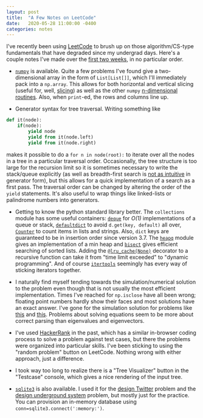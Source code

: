 ```yaml
---
layout: post
title:  "A Few Notes on LeetCode"
date:   2020-05-28 11:00:00 -0400
categories: notes
---
```


I've recently been using [LeetCode](https://leetcode.com/) to brush up on those algorithm/CS-type
fundamentals that have degraded since my undergrad days. Here's a couple notes I've made over the
[first two weeks](https://leetcode.com/dsgruss/), in no particular order.

* [`numpy`](https://numpy.org/) is available. Quite a few problems I've found give a two-dimensional
  array in the form of `List[List[]]`, which I'll immediately pack into a `np.array`. This allows
  for both horizontal and vertical slicing (useful for, well, [slicing][1]) as well as the other
  `numpy` [n-dimensional routines][2]. Also, when `print`-ed, the rows and columns line up.

  [1]: https://leetcode.com/problems/number-of-ways-of-cutting-a-pizza/
  [2]: https://numpy.org/doc/stable/reference/routines.array-manipulation.html

* Generator syntax for tree traversal. Writing something like
```python
def it(node):
    if(node):
        yield node
        yield from it(node.left)
        yield from it(node.right)
```
  makes it possible to do a `for n in node(root):` to iterate over all the nodes in a tree in a
  particular traversal order. Occasionally, the tree structure is too large for the recursion limit
  so it is sometimes necessary to write the stack/queue explicitly (as well as breadth-first search
  is [not as intuitive](https://stackoverflow.com/a/50307415) in generator form), but this allows
  for a quick implementation of a search as a first pass. The traversal order can be changed by
  altering the order of the `yield` statements. It's also useful to wrap things like linked-lists or
  palindrome numbers into generators.

* Getting to know the python standard library better. The `collections` module has some useful
  containers: [`deque`][3] for _O(1)_ implementations of a queue or stack, [`defaultdict`][4] to
  avoid `d.get(key, default)` all over, [`Counter`][5] to count items in lists and strings. Also,
  `dict` keys are guaranteed to be in insertion order since version 3.7. The
  [`heapq`](https://docs.python.org/3/library/heapq.html) module gives an implementation of a min
  heap and [`bisect`](https://docs.python.org/3/library/bisect.html) gives efficient searching of
  sorted lists. Adding the [`@lru_cache(None)`][6] decorator to a recursive function can take it
  from "time limit exceeded" to "dynamic programming". And of course [`itertools`][7] seemingly has
  every way of sticking iterators together.

  [3]: https://docs.python.org/3/library/collections.html#collections.deque
  [4]: https://docs.python.org/3/library/collections.html#collections.defaultdict
  [5]: https://docs.python.org/3/library/collections.html#collections.Counter
  [6]: https://docs.python.org/3/library/functools.html#functools.lru_cache
  [7]: https://docs.python.org/3/library/itertools.html

* I naturally find myself tending towards the simulation/numerical solution to the problem even
  though that is not usually the most efficient implementation. Times I've reached for `np.isclose`
  have all been wrong; floating point numbers hardly show their faces and most solutions have an
  exact answer. I've gone for the simulation solution for problems like [this][8] and
  [this][9]. Problems about solving equations seem to be more about correct parsing than eigenvalues
  and eigenvectors.

  [8]: https://leetcode.com/problems/spiral-matrix/
  [9]: https://leetcode.com/problems/mirror-reflection/

* I've used [HackerRank](https://www.hackerrank.com) in the past, which has a similar in-browser
  coding process to solve a problem against test cases, but there the problems were organized into
  particular skills. I've been sticking to using the "random problem" button on LeetCode. Nothing
  wrong with either approach, just a difference.

* I took way too long to realize there is a "Tree Visualizer" button in the "Testcase" console,
  which gives a nice rendering of the input tree.

* [`sqlite3`](https://docs.python.org/3/library/sqlite3.html) is also available. I used it for the
  [design Twitter](https://leetcode.com/problems/design-twitter/) problem and the [design
  underground system](https://leetcode.com/problems/design-underground-system/) problem, but mostly
  just for the practice. You can provision an in-memory database using
  `conn=sqlite3.connect(':memory:')`.
